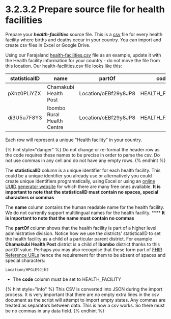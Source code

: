 # 3.2.3.2 Prepare source file for health facilities

Prepare your _**health-facilities**_ source file.  This is a [csv](https://en.wikipedia.org/wiki/Comma-separated\_values) file for every health facility where births and deaths occur in your country.  You can import and create csv files in Excel or Google Drive.

Using our Farajaland [health-facilities.csv](https://github.com/opencrvs/opencrvs-farajaland/blob/master/src/features/facilities/source/health-facilities.csv) file as an example, update it with the Health facility information for your country - do not move the file from this location.  Our health-facilities.csv file looks like this:

| statisticalID | name                       | partOf               | code             |
| ------------- | -------------------------- | -------------------- | ---------------- |
| pXhz0PLiYZX   | Chamakubi Health Post      | Location/oEBf29y8JP8 | HEALTH\_FACILITY |
| di3U5u7F8Y3   | Ibombo Rural Health Centre | Location/oEBf29y8JP8 | HEALTH\_FACILITY |

Each row will represent a unique "Health facility" in your country.

{% hint style="danger" %}
Do not change or re-format the header row as the code requires these names to be precise in order to parse the csv.  Do not use commas in any cell and do not have any empty rows.
{% endhint %}

The **statisticalID** column is a unique identifier for each health facility.  This could be a unique identifier you already use or alternatively you could create unique identifiers programatically, using Excel or using an [online UUID generator website](https://www.345tool.com/generator/random-id-generator) for which there are many free ones available.  **It is important to note that the statisticalID must contain no spaces, special characters or commas**

The **name** column contains the human readable name for the health facility.  We do not currently support multilingual names for the health facility.  **** **It is important to note that the name must contain no commas**

The **partOf** column shows that the health facility is part of a higher level administrative division.  Notice how we use the districts' statisticalID to set the health facility as a child of a particular parent district.   For example **Chamakubi Health Post** district is a child of **Ibombo** district thanks to this partOf value. Perhaps you may also recognise that these form part of [FHIR Reference URLs](https://www.hl7.org/fhir/references-definitions.html#Reference.reference) hence the requirement for them to be absent of spaces and special characters:

```
Location/HPGiE9Jjh2
```

* The **code** column must be set to HEALTH\_FACILITY

{% hint style="info" %}
This CSV is converted into JSON during the import process.  It is very important that there are no empty extra lines in the csv document as the script will attempt to import empty states.  Any commas are treated as separators between data.  This is how a csv works.  So there must be no commas in any data field.
{% endhint %}

